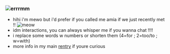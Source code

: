 ### ![errrmm](https://user-images.githubusercontent.com/118755924/208465416-06167c3c-42ca-4ff0-9def-5de4182a1d49.png)
- hihi i'm mewo but i'd prefer if you called me amia if we just recently met !! ![meow](https://user-images.githubusercontent.com/118755924/208464431-b6327e61-12f9-4a41-9098-d0f4f9cf3c08.gif)
- idm interactions, you can always whisper me if you wanna chat !!!!
- i replace some words w numbers or shorten them (4=for ; 2=too/to ; w=with)
- more info in my main [rentry](https://rentry.co/loveclouds) if youre curious 
<!--
**mewoooz/mewoooz** is a ✨ _special_ ✨ repository because its `README.md` (this file) appears on your GitHub profile.

Here are some ideas to get you started:

- 🔭 I’m currently working on ...
- 🌱 I’m currently learning ...
- 👯 I’m looking to collaborate on ...
- 🤔 I’m looking for help with ...
- 💬 Ask me about ...
- 📫 How to reach me: ...
- 😄 Pronouns: ...
- ⚡ Fun fact: ...
-->
